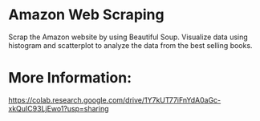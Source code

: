 # Amazon Web Scraping
Scrap the Amazon website by using Beautiful Soup. Visualize data using histogram and scatterplot to analyze the data from the best selling books.
# More Information:
https://colab.research.google.com/drive/1Y7kUT77iFnYdA0aGc-xkQuIC93LjEwo1?usp=sharing
